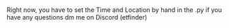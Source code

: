 # 
Right now, you have to set the Time and Location by hand in the .py if you have any questions dm me on Discord (etfinder)
